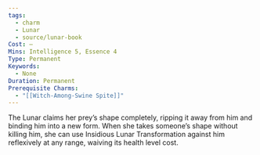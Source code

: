 ```yaml
---
tags:
  - charm
  - Lunar
  - source/lunar-book
Cost: —
Mins: Intelligence 5, Essence 4
Type: Permanent
Keywords:
  - None
Duration: Permanent
Prerequisite Charms:
  - "[[Witch-Among-Swine Spite]]"
---
```

The Lunar claims her prey’s shape completely, ripping it away from him and binding him into a new form. When she takes someone’s shape without killing him, she can use Insidious Lunar Transformation against him reflexively at any range, waiving its health level cost. 